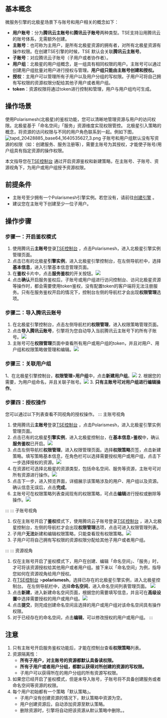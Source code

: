 ## 基本概念
微服务引擎的北极星场景下与账号和用户相关的概念如下：
- **用户账号**：分为**腾讯云主账号**和**腾讯云子账号**两种类型。TSE支持沿用腾讯云的账号体系，无需额外创建。
- **主账号**：也可称为主用户，是所有北极星资源的拥有者，对所有北极星资源有操作权限。在创建TSE引擎的时候，TSE 默认会关联**腾讯云主账号**。
- **子账号**：对应腾讯云子账号（子用户或者协作者）。
- **用户组**：北极星的用户组概念，是一组具有相同权限的用户。主账号可以通过创建用户组批量对用户进行授权与管理。**用户组只能由主账号创建和授权。**
- **授权**：主用户可以管理所有子用户以及用户分组的写权限。子用户可将自己拥有写权限的资源权限分配给其他子用户或者用户组。
- **token**：资源权限将通过token进行控制和管理，用户与用户组均可生成。

## 操作场景
使用Polarismesh(北极星)的鉴权功能，您可以清晰地管理资源与用户的访问权限。北极星基于「命名空间」「服务」资源维度实现权限管控。
北极星引入策略的概念，将资源的访问权限与不同的用户角色联系到一起。例如下图，![tapd_20428885_base64_1640535627_3.png](/tencent/api/attachments/s3/url?attachmentid=192470)
子账号和用户组默认没有写资源的权限（如：创建服务、服务注册等），需要主账号为其授权，才能使子账号/用户组具有指定资源的操作权限。

本文指导您在[TSE控制台](https://console.cloud.tencent.com/tse) 通过开启资源鉴权和新建策略，在主账号、子账号、资源视角下，为用户或用户组授予资源权限。

## 前提条件
- 主账号至少拥有一个Polarismesh引擎实例。若您没有，请前往[创建引擎](https://cloud.tencent.com/document/product/1364/65866) 。
- 建议您在主账号下创建至少一位子用户。

## 操作步骤
### 步骤一：开启鉴权模式
1. 使用腾讯云**主账号**登录[TSE控制台](https://console.cloud.tencent.com/tse) ，点击Polarismesh，进入北极星引擎实例管理页面。
2. 点击已有的北极星**引擎实例**，进入北极星引擎控制台，在左侧导航栏中，选择**基本信息**，进入引擎基本信息管理页面。
3. 在**鉴权**卡片中，点击**服务鉴权**的开关按钮。![](https://qcloudimg.tencent-cloud.cn/raw/6921a67809f50be9bf0f0c2961e94655.png)
4. 点击**确认**开启服务鉴权后，子账号或用户组进行访问控制台、访问北极星资源等操作时，都会需要使用token鉴权，没有配置token的客户端将无法注册服务。只有在服务鉴权开启的情况下，控制台左侧的导航栏才会出现**权限管理**选项。

### 步骤二：导入腾讯云账号
1. 在北极星引擎控制台，点击左侧导航栏的**权限管理**，进入权限策略管理页面。
2. 点击**导入腾讯云账号**，引擎将为您自动导入当前腾讯云主账号下的所有子账号。![](https://qcloudimg.tencent-cloud.cn/raw/1d5d1288108fd1d0681d9beda6845ff4.jpg)
3. 主账号可在**权限管理**页面中查看所有用户或用户组的token，并且对用户、用户组和权限策略做管理和编辑。![](https://qcloudimg.tencent-cloud.cn/raw/5f01ca66a61fa549880c92ee3875e8c5.jpg)

### 步骤三：关联用户组
1、在北极星引擎控制台，**权限管理**>**用户组**中，点击**新建用户组**。![](https://qcloudimg.tencent-cloud.cn/raw/bc55b1c65cf9e39ad266ccecc1fc65e6.png)
2. 根据您的需要，为用户组命名，并且关联子账号。![](https://qcloudimg.tencent-cloud.cn/raw/93a1c09bc4d015889cf960cce1c745c8.jpg)
3. **只有主账号可对用户组进行编辑操作**。

### 步骤四：授权操作
您可以通过以下列表查看不同视角的授权操作。
<dx-tabs> 
::: 主账号视角
1. 使用腾讯云**主账号**登录[TSE控制台](https://console.cloud.tencent.com/tse) ，点击Polarismesh，进入北极星引擎实例管理页面。
2. 点击已有的北极星**引擎实例**，进入北极星控制台，在**基本信息**>**鉴权**中，确认**服务鉴权**已开启。![](https://qcloudimg.tencent-cloud.cn/raw/2e7a3e2425fbb633d191003b2c88c5bf.png)
3. 点击左侧导航栏**权限管理**，进入权限管理页面。选择**权限策略**页签，点击新建策略。填写策略基本信息，在角色栏可以选择需要授权用户或用户组，点击下一步选择授权的资源。![](https://qcloudimg.tencent-cloud.cn/raw/87484641d882c4d50bb5c7055745e64a.jpg)
4. 在资源栏可选择北极星的资源类型，包括命名空间、服务等资源，主账号可对所有资源进行操作。![](https://qcloudimg.tencent-cloud.cn/raw/c347369d15d16512c717c60597604c9d.png)
5. 点击下一步，进入预览界面，详细展示该策略涉及的用户、用户组以及资源。确认信息无误后，点击**完成**。
6. 主账号可在权限策略列表查阅现有的权限策略，可点击**编辑**进行授权或删除等操作。![](https://qcloudimg.tencent-cloud.cn/raw/09524f642112475ff3bc357ea53126cf.jpg)

:::
::: 子账号视角
1. 仅在主账号开启了**鉴权**模式下，使用腾讯云子账号登录[TSE控制台](https://console.cloud.tencent.com/tse) ，进入北极星控制台，左侧的导航栏才会出现**权限管理**选项，点击可进入权限管理列表。
2. 子用户**无法**新建和编辑权限策略，只能查看现有权限策略。![](https://qcloudimg.tencent-cloud.cn/raw/a15d3a0bef9ffc640cc0b3c5ee3d5833.jpg)
3. 子用户可将自己拥有写权限的资源权限分配给其他子用户或者用户组。
	
:::
::: 资源视角
1. 仅在主账号开启了鉴权模式下，用户在创建、编辑「命名空间」、「服务」时，才可将该资源授权给其他用户或者用户组。接下来以「命名空间」为例，指导您如何在资源视角给用户授权。
2. 在[TSE控制台](https://console.cloud.tencent.com/tse) >**polarismesh**，选择已存在的北极星引擎实例，进入北极星控制台。
		在左侧导航栏中，选择**命名空间**，进入命名空间列表管理页面。
		![](https://qcloudimg.tencent-cloud.cn/raw/9c9461075f0c26a249de12a99101e3e5.jpg)
3. 点击**新建**，进入新建命名空间页面，根据您的需要填写信息，并且可在**高级设置**中选择需要授权的用户或用户组。![](https://qcloudimg.tencent-cloud.cn/raw/9107c7722ec8689c083147ca87028903.jpg)
4. 点击**提交**，则完成创建命名空间且选择的用户或用户组对该命名空间具有操作权限。
5. 对于已经存在的命名空间，点击**编辑**，可以修改授权的用户或用户组。
:::
</dx-tabs>

## 注意
1. 只有主账号开启服务鉴权功能后，才能在控制台查看**权限策略**列表。
2. 资源隔离性：
	- **所有子用户，对主账号的资源都默认具备读权限。**
	- **所有子用户或者用户分组，都默认获得对所创建的资源的写权限。**
	- 子用户可以获得所在的用户分组的所有资源写权限。
3. 如果您已经开启了鉴权模式，但是未导入账号，子账号将不具备创建服务或者命名空间等资源的权限。
4. 每个用户初始都有一个策略「默认策略」。
	- 子用户没有创建资源的情况下，默认策略中资源为空。
	- 用户创建资源后，自动添加资源至默认策略。
	- 删除资源时，引擎将自动把该资源从默认策略中删除。。


